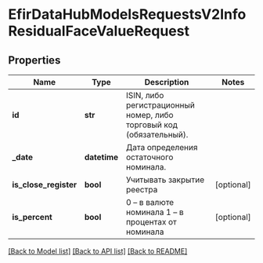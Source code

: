 # EfirDataHubModelsRequestsV2InfoResidualFaceValueRequest

## Properties
Name | Type | Description | Notes
------------ | ------------- | ------------- | -------------
**id** | **str** | ISIN, либо регистрационный номер, либо торговый код (обязательный). | 
**_date** | **datetime** | Дата определения остаточного номинала. | 
**is_close_register** | **bool** | Учитывать закрытие реестра | [optional] 
**is_percent** | **bool** | 0 – в валюте номинала  1 – в процентах от номинала | [optional] 

[[Back to Model list]](../README.md#documentation-for-models) [[Back to API list]](../README.md#documentation-for-api-endpoints) [[Back to README]](../README.md)

